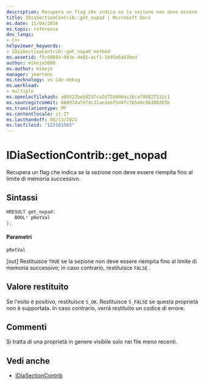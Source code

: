 ```yaml
---
description: Recupera un flag che indica se la sezione non deve essere riempita fino al limite di memoria successivo.
title: IDiaSectionContrib::get_nopad | Microsoft Docs
ms.date: 11/04/2016
ms.topic: reference
dev_langs:
- C++
helpviewer_keywords:
- IDiaSectionContrib::get_nopad method
ms.assetid: f5c08603-0b3e-4e81-acf1-1b95a6a83bed
author: mikejo5000
ms.author: mikejo
manager: jmartens
ms.technology: vs-ide-debug
ms.workload:
- multiple
ms.openlocfilehash: a6b522beb9237ca2d72b066ac16caf80827132c1
ms.sourcegitcommit: 68897da7d74c31ae1ebf5d47c7b5ddc9b108265b
ms.translationtype: MT
ms.contentlocale: it-IT
ms.lasthandoff: 08/13/2021
ms.locfileid: "122161565"
---
```

# <a name="idiasectioncontribget_nopad"></a>IDiaSectionContrib::get_nopad
Recupera un flag che indica se la sezione non deve essere riempita fino al limite di memoria successivo.

## <a name="syntax"></a>Sintassi

```C++
HRESULT get_nopad(
   BOOL* pRetVal
};
```

#### <a name="parameters"></a>Parametri
 `pRetVal`

[out] Restituisce `TRUE` se la sezione non deve essere riempita fino al limite di memoria successivo; in caso contrario, restituisce `FALSE` .

## <a name="return-value"></a>Valore restituito
 Se l'esito è positivo, restituisce `S_OK`. Restituisce `S_FALSE` se questa proprietà non è supportata. In caso contrario, verrà restituito un codice di errore.

## <a name="remarks"></a>Commenti
 Si tratta di una proprietà in genere visibile solo nei file meno recenti.

## <a name="see-also"></a>Vedi anche
- [IDiaSectionContrib](../../debugger/debug-interface-access/idiasectioncontrib.md)

